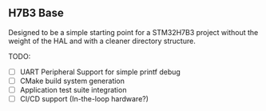 ## H7B3 Base ##
Designed to be a simple starting point for a STM32H7B3 project without the weight of the HAL and with a cleaner directory structure.

TODO: 

* [ ] UART Peripheral Support for simple printf debug
* [ ] CMake build system generation
* [ ] Application test suite integration
* [ ] CI/CD support (In-the-loop hardware?)

